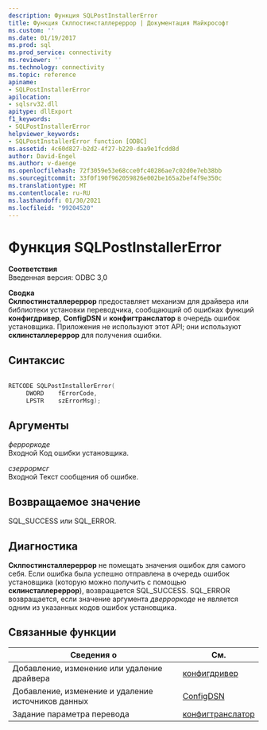 ```yaml
---
description: Функция SQLPostInstallerError
title: Функция Склпостинсталлереррор | Документация Майкрософт
ms.custom: ''
ms.date: 01/19/2017
ms.prod: sql
ms.prod_service: connectivity
ms.reviewer: ''
ms.technology: connectivity
ms.topic: reference
apiname:
- SQLPostInstallerError
apilocation:
- sqlsrv32.dll
apitype: dllExport
f1_keywords:
- SQLPostInstallerError
helpviewer_keywords:
- SQLPostInstallerError function [ODBC]
ms.assetid: 4c60d827-b2d2-4f27-b220-daa9e1fcdd8d
author: David-Engel
ms.author: v-daenge
ms.openlocfilehash: 72f3059e53e68cce0fc40286ae7c02d0e7eb38bb
ms.sourcegitcommit: 33f0f190f962059826e002be165a2bef4f9e350c
ms.translationtype: MT
ms.contentlocale: ru-RU
ms.lasthandoff: 01/30/2021
ms.locfileid: "99204520"
---
```

# <a name="sqlpostinstallererror-function"></a>Функция SQLPostInstallerError
**Соответствия**  
 Введенная версия: ODBC 3,0  
  
 **Сводка**  
 **Склпостинсталлереррор** предоставляет механизм для драйвера или библиотеки установки переводчика, сообщающий об ошибках функций **конфигдривер**, **ConfigDSN** и **конфигтранслатор** в очередь ошибок установщика. Приложения не используют этот API; они используют **склинсталлереррор** для получения ошибки.  
  
## <a name="syntax"></a>Синтаксис  
  
```cpp  
  
RETCODE SQLPostInstallerError(  
     DWORD    fErrorCode,  
     LPSTR    szErrorMsg);  
```  
  
## <a name="arguments"></a>Аргументы  
 *ферроркоде*  
 Входной Код ошибки установщика.  
  
 *сзеррормсг*  
 Входной Текст сообщения об ошибке.  
  
## <a name="returns"></a>Возвращаемое значение  
 SQL_SUCCESS или SQL_ERROR.  
  
## <a name="diagnostics"></a>Диагностика  
 **Склпостинсталлереррор** не помещать значения ошибок для самого себя. Если ошибка была успешно отправлена в очередь ошибок установщика (которую можно получить с помощью **склинсталлереррор**), возвращается SQL_SUCCESS. SQL_ERROR возвращается, если значение аргумента *дверроркоде* не является одним из указанных кодов ошибок установщика.  
  
## <a name="related-functions"></a>Связанные функции  
  
|Сведения о|См.|  
|---------------------------|---------|  
|Добавление, изменение или удаление драйвера|[конфигдривер](../../../odbc/reference/syntax/configdriver-function.md)|  
|Добавление, изменение и удаление источников данных|[ConfigDSN](../../../odbc/reference/syntax/configdsn-function.md)|  
|Задание параметра перевода|[конфигтранслатор](../../../odbc/reference/syntax/configtranslator-function.md)|
